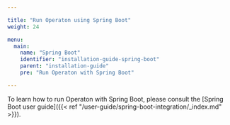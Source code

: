 ```yaml
---

title: "Run Operaton using Spring Boot"
weight: 24

menu:
  main:
    name: "Spring Boot"
    identifier: "installation-guide-spring-boot"
    parent: "installation-guide"
    pre: "Run Operaton with Spring Boot"

---
```


To learn how to run Operaton with Spring Boot, please consult the [Spring Boot user guide]({{< ref "/user-guide/spring-boot-integration/_index.md" >}}).
